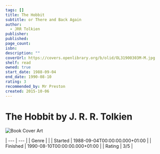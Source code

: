 ```yaml
---
tags: []
title: The Hobbit
subtitle: or There and Back Again
author:
  - JRR Tolkien
publisher: 
published: 
page_count: 
isbn: 
description: ""
coverUrl: https://covers.openlibrary.org/b/olid/OL31900303M-M.jpg
shelf: read
owned: true
start_date: 1988-09-04
end_date: 1990-08-10
rating: 3
recommended_by: Mr Preston
created: 2015-10-06
---
```


# The Hobbit by J. R. R. Tolkien

![Book Cover Art](https://covers.openlibrary.org/b/olid/OL31900303M-M.jpg)


| --- | --- |
| Genre |  |
| Started | 1988-09-04T00:00:00.000+01:00 |
| Finished | 1990-08-10T00:00:00.000+01:00 |
| Rating | 3/5 |

